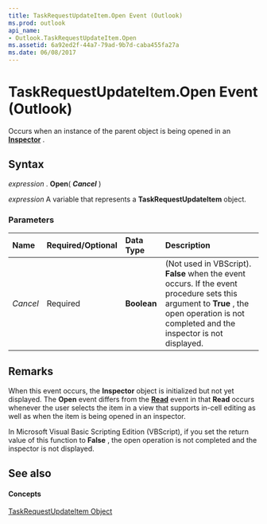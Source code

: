 ```yaml
---
title: TaskRequestUpdateItem.Open Event (Outlook)
ms.prod: outlook
api_name:
- Outlook.TaskRequestUpdateItem.Open
ms.assetid: 6a92ed2f-44a7-79ad-9b7d-caba455fa27a
ms.date: 06/08/2017
---
```



# TaskRequestUpdateItem.Open Event (Outlook)

Occurs when an instance of the parent object is being opened in an **[Inspector](inspector-object-outlook.md)** .


## Syntax

 _expression_ . **Open**( **_Cancel_** )

 _expression_ A variable that represents a **TaskRequestUpdateItem** object.


### Parameters



|**Name**|**Required/Optional**|**Data Type**|**Description**|
|:-----|:-----|:-----|:-----|
| _Cancel_|Required| **Boolean**|(Not used in VBScript). **False** when the event occurs. If the event procedure sets this argument to **True** , the open operation is not completed and the inspector is not displayed.|

## Remarks

When this event occurs, the **Inspector** object is initialized but not yet displayed. The **Open** event differs from the **[Read](appointmentitem-read-event-outlook.md)** event in that **Read** occurs whenever the user selects the item in a view that supports in-cell editing as well as when the item is being opened in an inspector.

In Microsoft Visual Basic Scripting Edition (VBScript), if you set the return value of this function to **False** , the open operation is not completed and the inspector is not displayed.


## See also


#### Concepts


[TaskRequestUpdateItem Object](taskrequestupdateitem-object-outlook.md)

